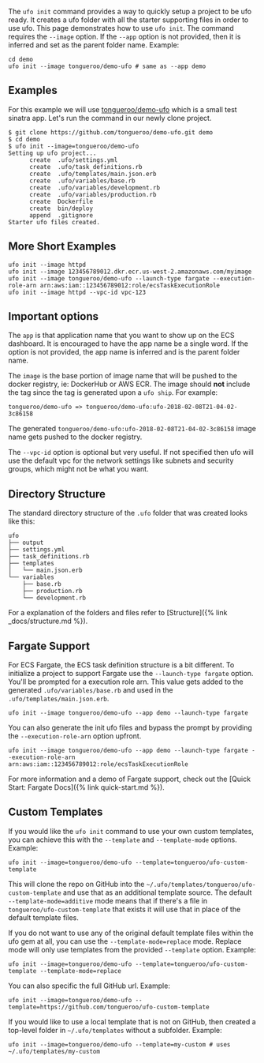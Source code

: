 The `ufo init` command provides a way to quickly setup a project to be ufo ready. It creates a ufo folder with all the starter supporting files in order to use ufo.  This page demonstrates how to use `ufo init`.  The command requires the `--image` option.  If the `--app` option is not provided, then it is inferred and set as the parent folder name. Example:

    cd demo
    ufo init --image tongueroo/demo-ufo # same as --app demo

## Examples

For this example we will use [tongueroo/demo-ufo](https://github.com/tongueroo/demo-ufo) which is a small test sinatra app.  Let's run the command in our newly clone project.

    $ git clone https://github.com/tongueroo/demo-ufo.git demo
    $ cd demo
    $ ufo init --image=tongueroo/demo-ufo
    Setting up ufo project...
          create  .ufo/settings.yml
          create  .ufo/task_definitions.rb
          create  .ufo/templates/main.json.erb
          create  .ufo/variables/base.rb
          create  .ufo/variables/development.rb
          create  .ufo/variables/production.rb
          create  Dockerfile
          create  bin/deploy
          append  .gitignore
    Starter ufo files created.

## More Short Examples

    ufo init --image httpd
    ufo init --image 123456789012.dkr.ecr.us-west-2.amazonaws.com/myimage
    ufo init --image tongueroo/demo-ufo --launch-type fargate --execution-role-arn arn:aws:iam::123456789012:role/ecsTaskExecutionRole
    ufo init --image httpd --vpc-id vpc-123

## Important options

The `app` is that application name that you want to show up on the ECS dashboard.  It is encouraged to have the app name be a single word.  If the option is not provided, the app name is inferred and is the parent folder name.

The `image` is the base portion of image name that will be pushed to the docker registry, ie: DockerHub or AWS ECR.  The image should **not** include the tag since the tag is generated upon a `ufo ship`.  For example:

    tongueroo/demo-ufo => tongueroo/demo-ufo:ufo-2018-02-08T21-04-02-3c86158

The generated `tongueroo/demo-ufo:ufo-2018-02-08T21-04-02-3c86158` image name gets pushed to the docker registry.

The `--vpc-id` option is optional but very useful. If not specified then ufo will use the default vpc for the network settings like subnets and security groups, which might not be what you want.

## Directory Structure

The standard directory structure of the `.ufo` folder that was created looks like this:

    ufo
    ├── output
    ├── settings.yml
    ├── task_definitions.rb
    ├── templates
    │   └── main.json.erb
    └── variables
        ├── base.rb
        ├── production.rb
        └── development.rb

For a explanation of the folders and files refer to [Structure]({% link _docs/structure.md %}).

## Fargate Support

For ECS Fargate, the ECS task definition structure is a bit different.  To initialize a project to support Fargate use the `--launch-type fargate` option.  You'll be prompted for a execution role arn.  This value gets added to the generated `.ufo/variables/base.rb` and used in the `.ufo/templates/main.json.erb`.

    ufo init --image tongueroo/demo-ufo --app demo --launch-type fargate

You can also generate the init ufo files and bypass the prompt by providing the `--execution-role-arn` option upfront.

    ufo init --image tongueroo/demo-ufo --app demo --launch-type fargate --execution-role-arn arn:aws:iam::123456789012:role/ecsTaskExecutionRole

For more information and a demo of Fargate support, check out the [Quick Start: Fargate Docs]({% link quick-start.md %}).

## Custom Templates

If you would like the `ufo init` command to use your own custom templates, you can achieve this with the `--template` and `--template-mode` options.  Example:

    ufo init --image=tongueroo/demo-ufo --template=tongueroo/ufo-custom-template

This will clone the repo on GitHub into the `~/.ufo/templates/tongueroo/ufo-custom-template` and use that as an additional template source.  The default `--template-mode=additive` mode means that if there's a file in `tongueroo/ufo-custom-template` that exists it will use that in place of the default template files.

If you do not want to use any of the original default template files within the ufo gem at all, you can use the `--template-mode=replace` mode. Replace mode will only use templates from the provided `--template` option.  Example:

    ufo init --image=tongueroo/demo-ufo --template=tongueroo/ufo-custom-template --template-mode=replace

You can also specific the full GitHub url. Example:

    ufo init --image=tongueroo/demo-ufo --template=https://github.com/tongueroo/ufo-custom-template

If you would like to use a local template that is not on GitHub, then created a top-level folder in `~/.ufo/templates` without a subfolder. Example:

    ufo init --image=tongueroo/demo-ufo --template=my-custom # uses ~/.ufo/templates/my-custom
